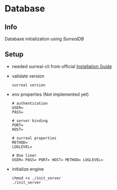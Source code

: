 # Database

## Info

Database initialization using _SurrealDB_

## Setup

- needed surreal-cli from official [Installation Guide](https://surrealdb.com/docs/surrealdb/installation/linux)

- validate version

      surreal version

- env properties (Not implemented yet)

      # authentication
      USER=
      PASS=

      # server binding
      PORT=
      HOST=

      # surreal properties
      METHOD=
      LOGLEVEL=

      # One liner
      USER= PASS= PORT= HOST= METHOD= LOGLEVEL=

- initialize engine

      chmod +x ./init_server
      ./init_server

